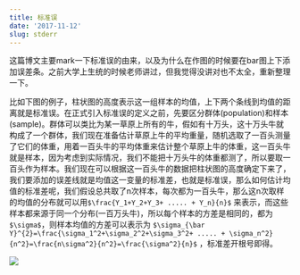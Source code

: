 ```yaml
---
title: 标准误
date: '2017-11-12'
slug: stderr
---
```

这篇博文主要mark一下标准误的由来，以及为什么在作图的时候要在bar图上下添加误差条。之前大学上生统的时候老师讲过，但我觉得没讲对也不太全，重新整理一下。

比如下图的例子，柱状图的高度表示这一组样本的均值，上下两个条线到均值的距离就是标准误。在正式引入标准误的定义之前，先要区分群体(population)和样本(sample)。群体可以类比为某一草原上所有的牛，假如有十万头，这十万头牛就构成了一个群体，我们现在准备估计草原上牛的平均重量，随机选取了一百头测量了它们的体重，用着一百头牛的平均体重来估计整个草原上牛的体重，这一百头牛就是样本，因为考虑到实际情况，我们不能把十万头牛的体重都测了，所以要取一百头作为样本。我们现在可以根据这一百头牛的数据把柱状图的高度确定下来了，我们要添加的误差线就是均值这一变量的标准差，也就是标准误，那么如何估计均值的标准差呢，我们假设总共取了n次样本，每次都为一百头牛，那么这n次取样的均值的分布就可以用`$\frac{Y_1+Y_2+Y_3+ ..... + Y_n}{n}$` 来表示，而这些样本都来源于同一个分布(一百万头牛)，所以每个样本的方差是相同的，都为`$\sigma$`，则样本均值的方差可以表示为 `$\sigma_{\bar Y}^{2}=\frac{\sigma_1^2+\sigma_2^2+\sigma_3^2+ ..... + \sigma_n^2}{n^2}=\frac{n\sigma^2}{n^2}=\frac{\sigma^2}{n}$` ，标准差开根号即得。

![](/images/2017-11-12-stderr.jpg)
